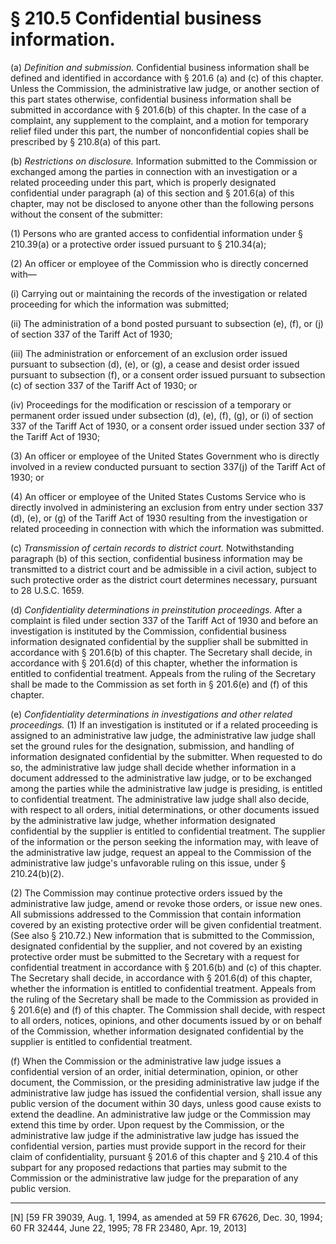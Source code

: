 # § 210.5   Confidential business information.

(a) *Definition and submission.* Confidential business information shall be defined and identified in accordance with § 201.6 (a) and (c) of this chapter. Unless the Commission, the administrative law judge, or another section of this part states otherwise, confidential business information shall be submitted in accordance with § 201.6(b) of this chapter. In the case of a complaint, any supplement to the complaint, and a motion for temporary relief filed under this part, the number of nonconfidential copies shall be prescribed by § 210.8(a) of this part.


(b) *Restrictions on disclosure.* Information submitted to the Commission or exchanged among the parties in connection with an investigation or a related proceeding under this part, which is properly designated confidential under paragraph (a) of this section and § 201.6(a) of this chapter, may not be disclosed to anyone other than the following persons without the consent of the submitter: 


(1) Persons who are granted access to confidential information under § 210.39(a) or a protective order issued pursuant to § 210.34(a); 


(2) An officer or employee of the Commission who is directly concerned with—


(i) Carrying out or maintaining the records of the investigation or related proceeding for which the information was submitted; 


(ii) The administration of a bond posted pursuant to subsection (e), (f), or (j) of section 337 of the Tariff Act of 1930; 


(iii) The administration or enforcement of an exclusion order issued pursuant to subsection (d), (e), or (g), a cease and desist order issued pursuant to subsection (f), or a consent order issued pursuant to subsection (c) of section 337 of the Tariff Act of 1930; or 


(iv) Proceedings for the modification or rescission of a temporary or permanent order issued under subsection (d), (e), (f), (g), or (i) of section 337 of the Tariff Act of 1930, or a consent order issued under section 337 of the Tariff Act of 1930; 


(3) An officer or employee of the United States Government who is directly involved in a review conducted pursuant to section 337(j) of the Tariff Act of 1930; or 


(4) An officer or employee of the United States Customs Service who is directly involved in administering an exclusion from entry under section 337 (d), (e), or (g) of the Tariff Act of 1930 resulting from the investigation or related proceeding in connection with which the information was submitted. 


(c) *Transmission of certain records to district court.* Notwithstanding paragraph (b) of this section, confidential business information may be transmitted to a district court and be admissible in a civil action, subject to such protective order as the district court determines necessary, pursuant to 28 U.S.C. 1659. 


(d) *Confidentiality determinations in preinstitution proceedings.* After a complaint is filed under section 337 of the Tariff Act of 1930 and before an investigation is instituted by the Commission, confidential business information designated confidential by the supplier shall be submitted in accordance with § 201.6(b) of this chapter. The Secretary shall decide, in accordance with § 201.6(d) of this chapter, whether the information is entitled to confidential treatment. Appeals from the ruling of the Secretary shall be made to the Commission as set forth in § 201.6(e) and (f) of this chapter. 


(e) *Confidentiality determinations in investigations and other related proceedings.* (1) If an investigation is instituted or if a related proceeding is assigned to an administrative law judge, the administrative law judge shall set the ground rules for the designation, submission, and handling of information designated confidential by the submitter. When requested to do so, the administrative law judge shall decide whether information in a document addressed to the administrative law judge, or to be exchanged among the parties while the administrative law judge is presiding, is entitled to confidential treatment. The administrative law judge shall also decide, with respect to all orders, initial determinations, or other documents issued by the administrative law judge, whether information designated confidential by the supplier is entitled to confidential treatment. The supplier of the information or the person seeking the information may, with leave of the administrative law judge, request an appeal to the Commission of the administrative law judge's unfavorable ruling on this issue, under § 210.24(b)(2). 


(2) The Commission may continue protective orders issued by the administrative law judge, amend or revoke those orders, or issue new ones. All submissions addressed to the Commission that contain information covered by an existing protective order will be given confidential treatment. (See also § 210.72.) New information that is submitted to the Commission, designated confidential by the supplier, and not covered by an existing protective order must be submitted to the Secretary with a request for confidential treatment in accordance with § 201.6(b) and (c) of this chapter. The Secretary shall decide, in accordance with § 201.6(d) of this chapter, whether the information is entitled to confidential treatment. Appeals from the ruling of the Secretary shall be made to the Commission as provided in § 201.6(e) and (f) of this chapter. The Commission shall decide, with respect to all orders, notices, opinions, and other documents issued by or on behalf of the Commission, whether information designated confidential by the supplier is entitled to confidential treatment. 


(f) When the Commission or the administrative law judge issues a confidential version of an order, initial determination, opinion, or other document, the Commission, or the presiding administrative law judge if the administrative law judge has issued the confidential version, shall issue any public version of the document within 30 days, unless good cause exists to extend the deadline. An administrative law judge or the Commission may extend this time by order. Upon request by the Commission, or the administrative law judge if the administrative law judge has issued the confidential version, parties must provide support in the record for their claim of confidentiality, pursuant § 201.6 of this chapter and § 210.4 of this subpart for any proposed redactions that parties may submit to the Commission or the administrative law judge for the preparation of any public version.



---

[N] [59 FR 39039, Aug. 1, 1994, as amended at 59 FR 67626, Dec. 30, 1994; 60 FR 32444, June 22, 1995; 78 FR 23480, Apr. 19, 2013]




